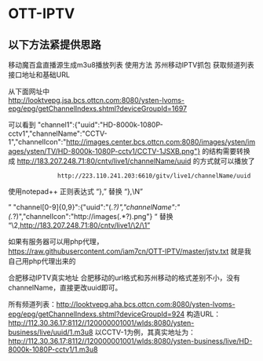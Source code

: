 # OTT-IPTV

## 以下方法紧提供思路

移动魔百盒直播源生成m3u8播放列表
使用方法
  苏州移动IPTV抓包 获取频道列表接口地址和基础URL
  
  从下面网址中    
  http://looktvepg.jsa.bcs.ottcn.com:8080/ysten-lvoms-epg/epg/getChannelIndexs.shtml?deviceGroupId=1697
  
 可以看到
 "channel1":{"uuid":"HD-8000k-1080P-cctv1","channelName":"CCTV-1","channelIcon":"http://images.center.bcs.ottcn.com:8080/images/ysten/images/ysten/TV/HD-8000k-1080P-cctv1/CCTV-1JSXB.png"}
 的结构需要转换成  http://183.207.248.71:80/cntv/live1/channelName/uuid  的方式就可以播放了
 
                  http://223.110.241.203:6610/gitv/live1/channelName/uuid
 
 
 使用notepad++  正则表达式
 “},” 替换 “},\N”
 
 
 ” "channel[0-9]{0,9}":{"uuid":"(.*?)","channelName":"(.*?)","channelIcon":"http://images(.*?).png"} “ 替换 “\2,http://183.207.248.71:80/cntv/live1/\2/\1”
 
如果有服务器可以用php代理，  https://raw.githubusercontent.com/iam7cn/OTT-IPTV/master/jstv.txt 就是我自己用php代理出来的
 
合肥移动IPTV真实地址
合肥移动的url格式和苏州移动的格式差别不小，没有channelName，直接更改uuid即可。

所有频道列表：http://looktvepg.aha.bcs.ottcn.com:8080/ysten-lvoms-epg/epg/getChannelIndexs.shtml?deviceGroupId=924
构造URL：http://112.30.36.17:8112//120000001001/wlds:8080/ysten-business/live/uuid/1.m3u8
以CCTV-1为例，其真实地址为：http://112.30.36.17:8112//120000001001/wlds:8080/ysten-business/live/HD-8000k-1080P-cctv1/1.m3u8

